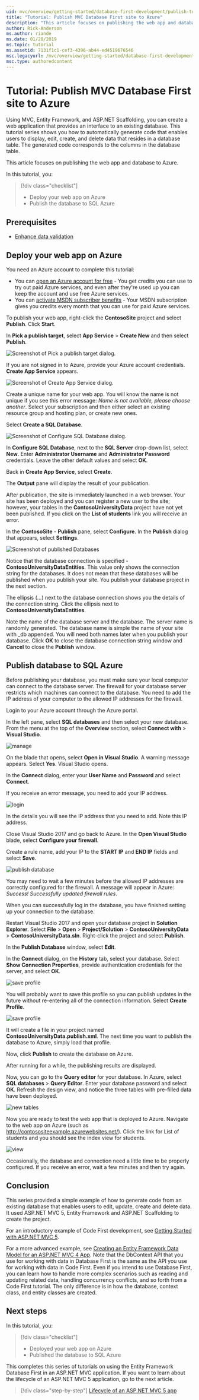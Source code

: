 ```yaml
---
uid: mvc/overview/getting-started/database-first-development/publish-to-azure
title: "Tutorial: Publish MVC Database First site to Azure"
description: "This article focuses on publishing the web app and database to Azure."
author: Rick-Anderson
ms.author: riande
ms.date: 01/28/2019
ms.topic: tutorial
ms.assetid: 7131f1c1-cef3-4396-ab44-ed4519676546
msc.legacyurl: /mvc/overview/getting-started/database-first-development/publish-to-azure
msc.type: authoredcontent
---
```


# Tutorial: Publish MVC Database First site to Azure

Using MVC, Entity Framework, and ASP.NET Scaffolding, you can create a web application that provides an interface to an existing database. This tutorial series shows you how to automatically generate code that enables users to display, edit, create, and delete data that resides in a database table. The generated code corresponds to the columns in the database table.

This article focuses on publishing the web app and database to Azure.

In this tutorial, you:

> [!div class="checklist"]
> * Deploy your web app on Azure
> * Publish the database to SQL Azure

## Prerequisites

* [Enhance data validation](enhancing-data-validation.md)

## Deploy your web app on Azure

You need an Azure account to complete this tutorial:

- You can [open an Azure account for free](https://azure.microsoft.com/pricing/free-trial/?WT.mc_id=A261C142F) - You get credits you can use to try out paid Azure services, and even after they're used up you can keep the account and use free Azure services.
- You can [activate MSDN subscriber benefits](https://azure.microsoft.com/pricing/member-offers/msdn-benefits-details/?WT.mc_id=A261C142F) - Your MSDN subscription gives you credits every month that you can use for paid Azure services.

To publish your web app, right-click the **ContosoSite** project and select **Publish**. Click **Start**.

In **Pick a publish target**, select **App Service** > **Create New** and then select **Publish**.

![Screenshot of Pick a publish target dialog.](publish-to-azure/_static/image2.png)

If you are not signed in to Azure, provide your Azure account credentials. **Create App Service** appears.

![Screenshot of Create App Service dialog.](publish-to-azure/_static/image3.png)

Create a unique name for your web app. You will know the name is not unique if you see this error message: *Name is not available, please choose another*. Select your subscription and then either select an existing resource group and hosting plan, or create new ones.

Select **Create a SQL Database**.

![Screenshot of Configure SQL Database dialog.](publish-to-azure/_static/image4.png)

In **Configure SQL Database**, next to the **SQL Server** drop-down list, select **New**. Enter **Administrator Username** and **Administrator Password** credentials. Leave the other default values and select **OK**.

Back in **Create App Service**, select **Create**.

The **Output** pane will display the result of your publication.

After publication, the site is immediately launched in a web browser. Your site has been deployed and you can register a new user to the site; however, your tables in the **ContosoUniversityData** project have not yet been published. If you click on the **List of students** link you will receive an error.

In the **ContosoSite** - **Publish** pane, select **Configure**. In the **Publish** dialog that appears, select **Settings**.

![Screenshot of published Databases](publish-to-azure/_static/image5.png)

Notice that the database connection is specified - **ContosoUniversityDataEntities**. This value only shows the connection string for the databases. It does not mean that these databases will be published when you publish your site. You publish your database project in the next section.

The ellipsis (...) next to the database connection shows you the details of the connection string. Click the ellipsis next to **ContosoUniversityDataEntities**.

Note the name of the database server and the database. The server name is randomly generated. The database name is simple the name of your site with _db appended. You will need both names later when you publish your database.
Click **OK** to close the database connection string window and **Cancel** to close the **Publish** window.

## Publish database to SQL Azure

Before publishing your database, you must make sure your local computer can connect to the database server. The firewall for your database server restricts which machines can connect to the database. You need to add the IP address of your computer to the allowed IP addresses for the firewall.

Login to your Azure account through the Azure portal.

In the left pane, select **SQL databases** and then select your new database. From the menu at the top of the **Overview** section, select **Connect with** > **Visual Studio**.

![manage](publish-to-azure/_static/image10.png)

On the blade that opens, select **Open in Visual Studio**. A warning message appears. Select **Yes**. Visual Studio opens.

In the **Connect** dialog, enter your **User Name** and **Password** and select **Connect**.

If you receive an error message, you need to add your IP address.

![login](publish-to-azure/_static/image12.png)

In the details you will see the IP address that you need to add. Note this IP address.

Close Visual Studio 2017 and go back to Azure. In the **Open Visual Studio** blade, select **Configure your firewall**.

Create a rule name, add your IP to the **START IP** and **END IP** fields and select **Save**.

![publish database](publish-to-azure/_static/image13.png)

You may need to wait a few minutes before the allowed IP addresses are correctly configured for the firewall. A message will appear in Azure: *Success! Successfully updated firewall rules*.

When you can successfully log in the database, you have finished setting up your connection to the database.

Restart Visual Studio 2017 and open your database project in **Solution Explorer**. Select **File** > **Open** > **Project/Solution** > **ContosoUniversityData** > **ContosoUniversityData.sln**.  Right-click the project and select **Publish**.

In the **Publish Database** window, select **Edit**.

In the **Connect** dialog, on the **History** tab, select your database. Select **Show Connection Properties**, provide authentication credentials for the server, and select **OK**.

![save profile](publish-to-azure/_static/image18.png)

You will probably want to save this profile so you can publish updates in the future without re-entering all of the connection information. Select **Create Profile**.

![save profile](publish-to-azure/_static/image19.png)

It will create a file in your project named **ContosoUniversityData.publish.xml**. The next time you want to publish the database to Azure, simply load that profile.

Now, click **Publish** to create the database on Azure.

After running for a while, the publishing results are displayed.

Now, you can go to the **Query editor** for your database. In Azure, select **SQL databases** > **Query Editor**. Enter your database password and select **OK**.  Refresh the design view, and notice the three tables with pre-filled data have been deployed.

![new tables](publish-to-azure/_static/image22.png)

Now you are ready to test the web app that is deployed to Azure. Navigate to the web app on Azure (such as http://contosositeexample.azurewebsites.net/). Click the link for List of students and you should see the index view for students.

![view](publish-to-azure/_static/image23.png)

Occasionally, the database and connection need a little time to be properly configured. If you receive an error, wait a few minutes and then try again.

## Conclusion

This series provided a simple example of how to generate code from an existing database that enables users to edit, update, create and delete data. It used ASP.NET MVC 5, Entity Framework and ASP.NET Scaffolding to create the project.

For an introductory example of Code First development, see [Getting Started with ASP.NET MVC 5](../introduction/getting-started.md).

For a more advanced example, see [Creating an Entity Framework Data Model for an ASP.NET MVC 4 App](../getting-started-with-ef-using-mvc/creating-an-entity-framework-data-model-for-an-asp-net-mvc-application.md). Note that the DbContext API that you use for working with data in Database First is the same as the API you use for working with data in Code First. Even if you intend to use Database First, you can learn how to handle more complex scenarios such as reading and updating related data, handling concurrency conflicts, and so forth from a Code First tutorial. The only difference is in how the database, context class, and entity classes are created.

## Next steps

In this tutorial, you:

> [!div class="checklist"]
> * Deployed your web app on Azure
> * Published the database to SQL Azure

This completes this series of tutorials on using the Entity Framework Database First in an ASP.NET MVC application. If you want to learn about the lifecycle of an ASP.NET MVC 5 application, go to the next article.
> [!div class="step-by-step"]
> [Lifecycle of an ASP.NET MVC 5 app](../lifecycle-of-an-aspnet-mvc-5-application.md)